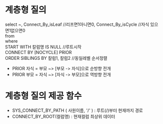 # 계층형 질의
select ~,  Connect_By_isLeaf //리프면1아니면0,  Connect_By_isCycle //자식 있으면1없으면0    
from   
where    
START WITH  칼럼명 IS NULL //루트시작    
CONNECT BY [NOCYCLE] PRIOR      
ORDER SIBLINGS BY 칼럼1, 칼럼2 //동일레벨 순서정렬  

- PRIOR 자식 = 부모 ~> [부모 -> 자식]으로 순방향 전개 
- PRIOR 부모 = 자식 ~> [자식 -> 부모]으로 역방향 전개
# 계층형 질의 제공 함수
- SYS_CONNECT_BY_PATH ( 사원이름, '/' ) : 루트(/)부터 현재까지 경로
- CONNECT_BY_ROOT(컬럼명) : 현재컬럼 최상위 데이터
